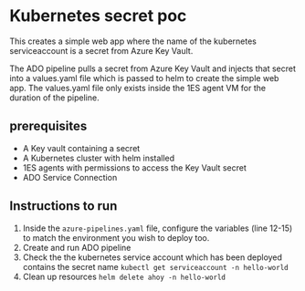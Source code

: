# Kubernetes secret poc
This creates a simple web app where the name of the kubernetes serviceaccount is a secret from Azure Key Vault.

The ADO pipeline pulls a secret from Azure Key Vault and injects that secret into a values.yaml file which is passed to helm to create the simple web app. The values.yaml file only exists inside the 1ES agent VM for the duration of the pipeline.

## prerequisites 
- A Key vault containing a secret
- A Kubernetes cluster with helm installed 
- 1ES agents with permissions to access the Key Vault secret
- ADO Service Connection


## Instructions to run
1. Inside the `azure-pipelines.yaml` file, configure the variables (line 12-15) to match the environment you wish to deploy too.
2. Create and run ADO pipeline
3. Check the the kubernetes service account which has been deployed contains the secret name
`kubectl get serviceaccount -n hello-world`
4. Clean up resources
`helm delete ahoy -n hello-world`


